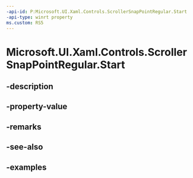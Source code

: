 ```yaml
---
-api-id: P:Microsoft.UI.Xaml.Controls.ScrollerSnapPointRegular.Start
-api-type: winrt property
ms.custom: RS5
---
```


<!-- Property syntax.
public double Start { get; }
-->

# Microsoft.UI.Xaml.Controls.ScrollerSnapPointRegular.Start

## -description

## -property-value

## -remarks

## -see-also

## -examples

